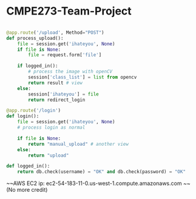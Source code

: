 # CMPE273-Team-Project
```python

@app.route('/upload', Method="POST")
def process_upload():
    file = session.get('ihateyou', None)
    if file is None:
        file = request.form['file']

    if logged_in():
        # process the image with openCV
        session['class_list'] = list from opencv
        return result # view
    else:
        session['ihateyou'] = file
        return redirect_login

@app.route('/login')
def login():
    file = session.get('ihateyou', None)
    # process login as normal

    if file is None:
        return "manual_upload" # another view
    else:
        return "upload"

def logged_in():
    return db.check(username) = "OK" and db.check(password) = "OK"


```
~~AWS EC2 ip: ec2-54-183-11-0.us-west-1.compute.amazonaws.com ~~ (No more credit)
